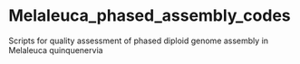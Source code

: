 # Melaleuca_phased_assembly_codes
Scripts for quality assessment of phased diploid genome assembly in Melaleuca quinquenervia

